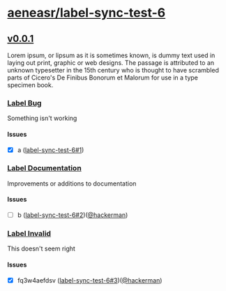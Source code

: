# [aeneasr/label-sync-test-6](https://github.com/aeneasr/label-sync-test-6)

## [v0.0.1](https://github.com/aeneasr/label-sync-test-6/milestone/1)

Lorem ipsum, or lipsum as it is sometimes known, is dummy text used in laying out print, graphic or web designs. The passage is attributed to an unknown typesetter in the 15th century who is thought to have scrambled parts of Cicero's De Finibus Bonorum et Malorum for use in a type specimen book.

### [Label Bug](https://github.com/aeneasr/label-sync-test-6/labels/bug)

Something isn't working

#### Issues

* [x] a ([label-sync-test-6#1](https://github.com/aeneasr/label-sync-test-6/issues/1))

### [Label Documentation](https://github.com/aeneasr/label-sync-test-6/labels/documentation)

Improvements or additions to documentation

#### Issues

* [ ] b ([label-sync-test-6#2](https://github.com/aeneasr/label-sync-test-6/issues/2))([@hackerman](https://github.com/aeneasr))

### [Label Invalid](https://github.com/aeneasr/label-sync-test-6/labels/invalid)

This doesn't seem right

#### Issues

* [x] fq3w4aefdsv ([label-sync-test-6#3](https://github.com/aeneasr/label-sync-test-6/issues/3))([@hackerman](https://github.com/aeneasr))